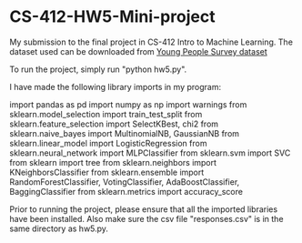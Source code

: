 # CS-412-HW5-Mini-project
My submission to the final project in CS-412 Intro to Machine Learning. The dataset used can be downloaded from [Young People Survey dataset](https://www.kaggle.com/miroslavsabo/young-people-survey/data)

To run the project, simply run "python hw5.py".

I have made the following library imports in my program:

import pandas as pd
import numpy as np
import warnings
from sklearn.model_selection import train_test_split
from sklearn.feature_selection import SelectKBest, chi2
from sklearn.naive_bayes import MultinomialNB, GaussianNB
from sklearn.linear_model import LogisticRegression
from sklearn.neural_network import MLPClassifier
from sklearn.svm import SVC
from sklearn import tree
from sklearn.neighbors import KNeighborsClassifier
from sklearn.ensemble import RandomForestClassifier, VotingClassifier, AdaBoostClassifier, BaggingClassifier
from sklearn.metrics import accuracy_score

Prior to running the project, please ensure that all the imported libraries have been installed.
Also make sure the csv file "responses.csv" is in the same directory as hw5.py.
